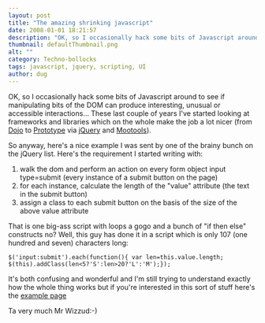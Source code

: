 ```yaml
---
layout: post
title: "The amazing shrinking javascript"
date: 2008-01-01 18:21:57
description: "OK, so I occasionally hack some bits of Javascript around to see if manipulating bits of the DOM can produce interesting, unusual or accessible interactions&#8230; These last couple of years I&#8217;ve started looking at frameworks and libraries which on the&#8230;"
thumbnail: defaultThumbnail.png
alt: ""
category: Techno-bollocks
tags: javascript, jquery, scripting, UI
author: dug
---
```


<p><span class="caps">OK, </span>so I occasionally hack some bits of Javascript around to see if manipulating bits of the <span class="caps">DOM </span>can produce interesting, unusual or accessible interactions... These last couple of years I've started looking at frameworks and libraries which on the whole make the job a lot nicer (from <a href="http://dojotoolkit.org/">Dojo</a> to <a href="http://www.prototypejs.org/">Prototype</a> via <a href="http://jquery.com/">jQuery</a> and <a href="http://mootools.net/">Mootools</a>).</p>

<p>So anyway, here's a nice example I was sent by one of the brainy bunch on the jQuery list. Here's the requirement I started writing with:</p>

<ol>
<li>walk the dom and perform an action on every form object input type=submit (every instance of a submit button on the page)</li>
<li>for each instance, calculate the length of the "value" attribute (the text in the submit button)</li>
<li>assign a class to each submit button on the basis of the size of the above value attribute</li>
</ol>

<p>That is one big-ass script with loops a gogo and a bunch of "if then else" constructs no? Well, this guy has done it in a script which is only 107 (one hundred and seven) characters long:</p>

<code>$('input:submit').each(function(){
var len=this.value.length;
$(this).addClass(len&lt;5?'S':len&gt;20?'L':'M');});</code>

<p>It's both confusing and wonderful and I'm still trying to understand exactly how the whole thing works but if you're interested in this sort of stuff here's the <a href="http://donkeyontheedge.com/jqtest/wizzud.html">example page</a></p>

<p>Ta very much Mr Wizzud:-)</p>
